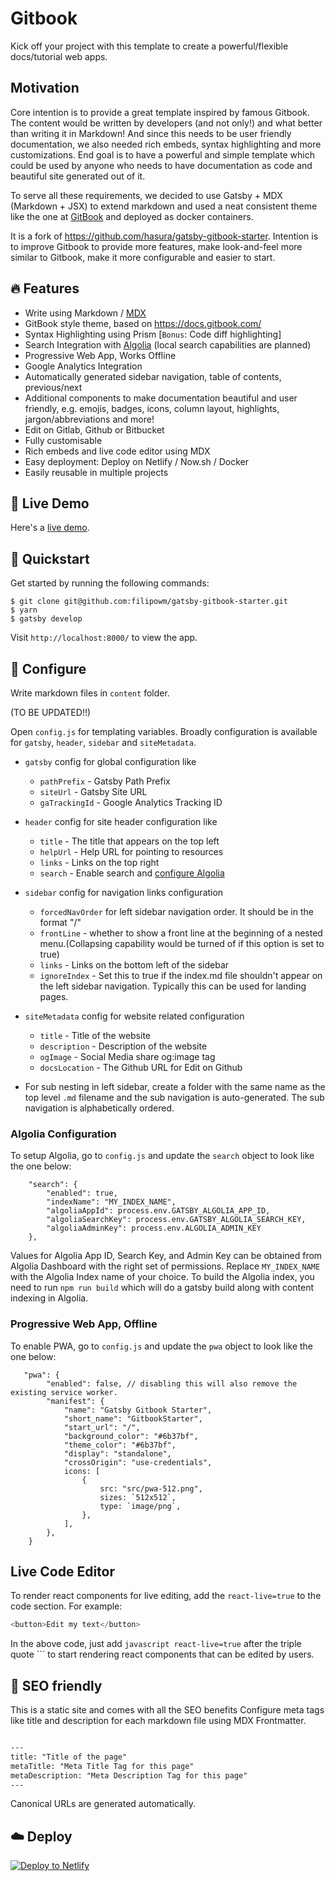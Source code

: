 # Gitbook

Kick off your project with this template to create a powerful/flexible 
docs/tutorial web apps.

## Motivation

Core intention is to provide a great template inspired by famous Gitbook.
The content would be written by developers (and not only!) 
and what better than writing it in Markdown! And since this needs to be 
user friendly documentation, we also needed rich embeds, syntax highlighting and more
customizations. End goal is to have a powerful and simple template
which could be used by anyone who needs to have 
documentation as code and beautiful site generated out of it.

To serve all these requirements, we decided to use Gatsby + MDX (Markdown + JSX) 
to extend markdown and used a neat consistent theme like the one at 
[GitBook](https://www.gitbook.com) and deployed as docker containers.

It is a fork of https://github.com/hasura/gatsby-gitbook-starter. Intention
is to improve Gitbook to provide more features, make look-and-feel more similar
to Gitbook, make it more configurable and easier to start.

## 🔥 Features
- Write using Markdown / [MDX](https://github.com/mdx-js/mdx)
- GitBook style theme, based on https://docs.gitbook.com/
- Syntax Highlighting using Prism [`Bonus`: Code diff highlighting]
- Search Integration with [Algolia](https://www.algolia.com/) (local search capabilities
  are planned)
- Progressive Web App, Works Offline
- Google Analytics Integration
- Automatically generated sidebar navigation, table of contents, previous/next
- Additional components to make documentation beautiful and user friendly, e.g.
  emojis, badges, icons, column layout, highlights, jargon/abbreviations and more!
- Edit on Gitlab, Github or Bitbucket
- Fully customisable
- Rich embeds and live code editor using MDX
- Easy deployment: Deploy on Netlify / Now.sh / Docker
- Easily reusable in multiple projects

## 🔗 Live Demo

Here's a [live demo](https://focused-wozniak-b77d1b.netlify.app).

## 🚀 Quickstart

Get started by running the following commands:

```
$ git clone git@github.com:filipowm/gatsby-gitbook-starter.git
$ yarn
$ gatsby develop
```

Visit `http://localhost:8000/` to view the app.

## 🔧 Configure

Write markdown files in `content` folder.

(TO BE UPDATED!!)

Open `config.js` for templating variables. Broadly configuration is available for `gatsby`, `header`, `sidebar` and `siteMetadata`.

- `gatsby` config for global configuration like 
    - `pathPrefix` - Gatsby Path Prefix
    - `siteUrl` - Gatsby Site URL
    - `gaTrackingId` - Google Analytics Tracking ID

- `header` config for site header configuration like
    - `title` - The title that appears on the top left
    - `helpUrl` - Help URL for pointing to resources
    - `links` - Links on the top right
    - `search` - Enable search and [configure Algolia](https://www.gatsbyjs.org/docs/adding-search-with-algolia/)

- `sidebar` config for navigation links configuration
    - `forcedNavOrder` for left sidebar navigation order. It should be in the format "/<filename>"
    - `frontLine` - whether to show a front line at the beginning of a nested menu.(Collapsing capability would be turned of if this option is set to true)
    - `links` - Links on the bottom left of the sidebar
    - `ignoreIndex` - Set this to true if the index.md file shouldn't appear on the left sidebar navigation. Typically this can be used for landing pages.

- `siteMetadata` config for website related configuration
    - `title` - Title of the website
    - `description` - Description of the website
    - `ogImage` - Social Media share og:image tag
    - `docsLocation` - The Github URL for Edit on Github

- For sub nesting in left sidebar, create a folder with the same name as the top level `.md` filename and the sub navigation is auto-generated. The sub navigation is alphabetically ordered.

### Algolia Configuration

To setup Algolia, go to `config.js` and update the `search` object to look like the one below:

```...,
	"search": {
		"enabled": true,
		"indexName": "MY_INDEX_NAME",
		"algoliaAppId": process.env.GATSBY_ALGOLIA_APP_ID,
		"algoliaSearchKey": process.env.GATSBY_ALGOLIA_SEARCH_KEY,
		"algoliaAdminKey": process.env.ALGOLIA_ADMIN_KEY
	},
```

Values for Algolia App ID, Search Key, and Admin Key can be obtained from Algolia Dashboard with the right set of permissions. Replace `MY_INDEX_NAME` with the Algolia Index name of your choice. To build the Algolia index, you need to run `npm run build` which will do a gatsby build along with content indexing in Algolia.

### Progressive Web App, Offline

To enable PWA, go to `config.js` and update the `pwa` object to look like the one below:

```
   "pwa": {
        "enabled": false, // disabling this will also remove the existing service worker.
        "manifest": {
            "name": "Gatsby Gitbook Starter",
            "short_name": "GitbookStarter",
            "start_url": "/",
            "background_color": "#6b37bf",
            "theme_color": "#6b37bf",
            "display": "standalone",
            "crossOrigin": "use-credentials",
            icons: [
                {
                    src: "src/pwa-512.png",
                    sizes: `512x512`,
                    type: `image/png`,
                },
            ],
        },
    }
```

## Live Code Editor

To render react components for live editing, add the `react-live=true` to the code section.
For example:

```javascript react-live=true
<button>Edit my text</button>
```

In the above code, just add `javascript react-live=true` after the triple quote ```
to start rendering react components that can be edited by users.

## 🤖 SEO friendly

This is a static site and comes with all the SEO benefits
Configure meta tags like title and description for each markdown 
file using MDX Frontmatter.

```markdown

---
title: "Title of the page"
metaTitle: "Meta Title Tag for this page"
metaDescription: "Meta Description Tag for this page"
---
```

Canonical URLs are generated automatically.

## ☁️ Deploy

[![Deploy to Netlify](https://www.netlify.com/img/deploy/button.svg)](https://app.netlify.com/start/deploy?repository=https://github.com/filipowm/gatsby-gitbook-starter)

